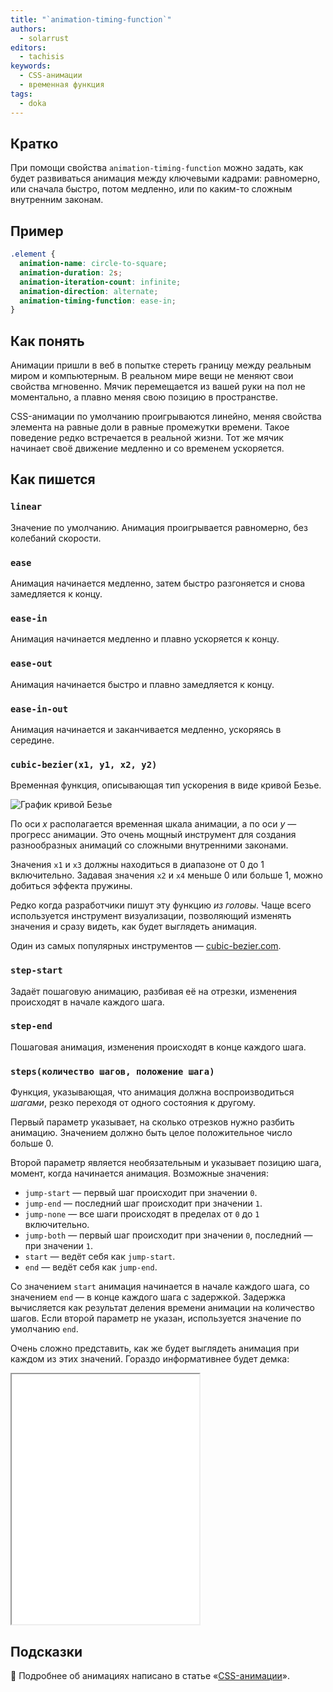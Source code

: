 ```yaml
---
title: "`animation-timing-function`"
authors:
  - solarrust
editors:
  - tachisis
keywords:
  - CSS-анимации
  - временная функция
tags:
  - doka
---
```


## Кратко

При помощи свойства `animation-timing-function` можно задать, как будет развиваться анимация между ключевыми кадрами: равномерно, или сначала быстро, потом медленно, или по каким-то сложным внутренним законам.

## Пример

```css
.element {
  animation-name: circle-to-square;
  animation-duration: 2s;
  animation-iteration-count: infinite;
  animation-direction: alternate;
  animation-timing-function: ease-in;
}
```

## Как понять

Анимации пришли в веб в попытке стереть границу между реальным миром и компьютерным. В реальном мире вещи не меняют свои свойства мгновенно. Мячик перемещается из вашей руки на пол не моментально, а плавно меняя свою позицию в пространстве.

CSS-анимации по умолчанию проигрываются линейно, меняя свойства элемента на равные доли в равные промежутки времени. Такое поведение редко встречается в реальной жизни. Тот же мячик начинает своё движение медленно и со временем ускоряется.

## Как пишется

### `linear`

Значение по умолчанию. Анимация проигрывается равномерно, без колебаний скорости.

### `ease`

Анимация начинается медленно, затем быстро разгоняется и снова замедляется к концу.

### `ease-in`

Анимация начинается медленно и плавно ускоряется к концу.

### `ease-out`

Анимация начинается быстро и плавно замедляется к концу.

### `ease-in-out`

Анимация начинается и заканчивается медленно, ускоряясь в середине.

### `cubic-bezier(x1, y1, x2, y2)`

Временная функция, описывающая тип ускорения в виде кривой Безье.

![График кривой Безье](images/bezier.png)

По оси _x_ располагается временная шкала анимации, а по оси _y_ — прогресс анимации. Это очень мощный инструмент для создания разнообразных анимаций со сложными внутренними законами.

Значения `x1` и `x3` должны находиться в диапазоне от 0 до 1 включительно. Задавая значения `x2` и `x4` меньше 0 или больше 1, можно добиться эффекта пружины.

Редко когда разработчики пишут эту функцию _из головы_. Чаще всего используется инструмент визуализации, позволяющий изменять значения и сразу видеть, как будет выглядеть анимация.

Один из самых популярных инструментов — [cubic-bezier.com](https://cubic-bezier.com/).

### `step-start`

Задаёт пошаговую анимацию, разбивая её на отрезки, изменения происходят в начале каждого шага.

### `step-end`

Пошаговая анимация, изменения происходят в конце каждого шага.

### `steps(количество шагов, положение шага)`

Функция, указывающая, что анимация должна воспроизводиться _шагами_, резко переходя от одного состояния к другому.

Первый параметр указывает, на сколько отрезков нужно разбить анимацию. Значением должно быть целое положительное число больше 0.

Второй параметр является необязательным и указывает позицию шага, момент, когда начинается анимация. Возможные значения:

- `jump-start` — первый шаг происходит при значении `0`.
- `jump-end` — последний шаг происходит при значении `1`.
- `jump-none` — все шаги происходят в пределах от `0` до `1` включительно.
- `jump-both` — первый шаг происходит при значении `0`, последний — при значении `1`.
- `start` — ведёт себя как `jump-start`.
- `end` — ведёт себя как `jump-end`.

Со значением `start` анимация начинается в начале каждого шага, со значением `end` — в конце каждого шага с задержкой. Задержка вычисляется как результат деления времени анимации на количество шагов. Если второй параметр не указан, используется значение по умолчанию `end`.

Очень сложно представить, как же будет выглядеть анимация при каждом из этих значений. Гораздо информативнее будет демка:

<iframe title="10 квадратов с точками, движущимися по разным функциям тайминга" src="demos/timing-function-dots/" height="400"></iframe>

## Подсказки

<aside>

🦄 Подробнее об анимациях написано в статье «[CSS-анимации](/css/animation)».

</aside>
